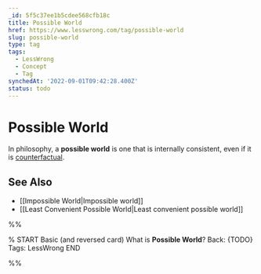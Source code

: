 ```yaml
---
_id: 5f5c37ee1b5cdee568cfb18c
title: Possible World
href: https://www.lesswrong.com/tag/possible-world
slug: possible-world
type: tag
tags:
  - LessWrong
  - Concept
  - Tag
synchedAt: '2022-09-01T09:42:28.400Z'
status: todo
---
```


# Possible World

In philosophy, a **possible world** is one that is internally consistent, even if it is [counterfactual](https://wiki.lesswrong.com/wiki/counterfactual).

## See Also

- [[Impossible World|Impossible world]]
- [[Least Convenient Possible World|Least convenient possible world]]


%%

% START
Basic (and reversed card)
What is **Possible World**?
Back: {TODO}
Tags: LessWrong
END

%%
	
